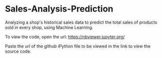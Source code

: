 # Sales-Analysis-Prediction 
Analyzing a shop's historical sales data to predict the total sales of products sold in every shop, using Machine Learning.

To view the code, open the url: https://nbviewer.jupyter.org/ 

Paste the url of the github iPython file to be viewed in the link to view the source code.

